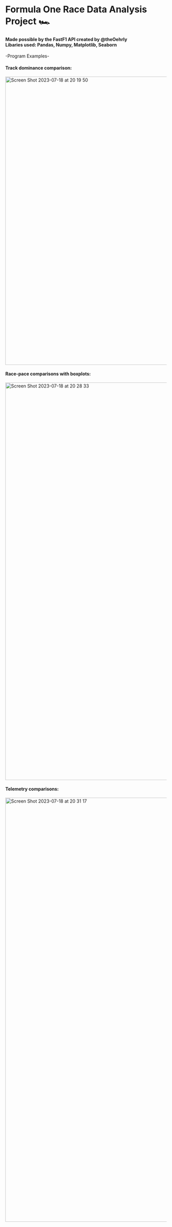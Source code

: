 # Formula One Race Data Analysis Project 🏎

#### Made possible by the FastF1 API created by @theOehrly <br> Libaries used: Pandas, Numpy, Matplotlib, Seaborn 

-Program Examples-

#### Track dominance comparison:

<img width="900" alt="Screen Shot 2023-07-18 at 20 19 50" src="https://github.com/3ric03/Formula-One/assets/73261527/507862f2-40ed-4761-b36d-ea6081d0592b">

#### Race-pace comparisons with boxplots:

<img width="1241" alt="Screen Shot 2023-07-18 at 20 28 33" src="https://github.com/3ric03/Formula-One/assets/73261527/59526417-6fff-4629-9806-fddb242b582e">

#### Telemetry comparisons:

<img width="1324" alt="Screen Shot 2023-07-18 at 20 31 17" src="https://github.com/3ric03/Formula-One/assets/73261527/cbb40622-f9a5-44ee-a169-51db2a8f766d">

